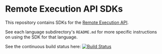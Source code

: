 # Remote Execution API SDKs

This repository contains SDKs for the
[Remote Execution API](https://github.com/bazelbuild/remote-apis).

See each language subdirectory's `README.md` for more specific instructions on
using the SDK for that language.

See the continuous build status here: [![Build Status](https://badge.buildkite.com/7aef818bbb87e72d81054de0d9151ffe4a4f6eb04b85eab106.svg?branch=master)](https://buildkite.com/bazel/remote-apis-sdks)
